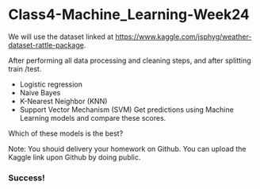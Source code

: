 # Class4-Machine_Learning-Week24

We will use the dataset linked at https://www.kaggle.com/jsphyg/weather-dataset-rattle-package. 

After performing all data processing and cleaning steps, and after splitting train /test.
* Logistic regression
* Naive Bayes
* K-Nearest Neighbor (KNN)
* Support Vector Mechanism (SVM)
Get predictions using Machine Learning models and compare these scores. 

Which of these models is the best?

Note: You shouid delivery your homework on Github. You can upload the Kaggle link upon Github by doing public. 

### Success!

